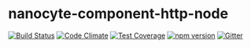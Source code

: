 # nanocyte-component-http-node

[![Build Status](https://travis-ci.org/octoblu/nanocyte-component-http-node.svg?branch=master)](https://travis-ci.org/octoblu/nanocyte-component-http-node)
[![Code Climate](https://codeclimate.com/github/octoblu/nanocyte-component-http-node/badges/gpa.svg)](https://codeclimate.com/github/octoblu/nanocyte-component-http-node)
[![Test Coverage](https://codeclimate.com/github/octoblu/nanocyte-component-http-node/badges/coverage.svg)](https://codeclimate.com/github/octoblu/nanocyte-component-http-node)
[![npm version](https://badge.fury.io/js/nanocyte-component-http-node.svg)](http://badge.fury.io/js/nanocyte-component-http-node)
[![Gitter](https://badges.gitter.im/octoblu/help.svg)](https://gitter.im/octoblu/help)
